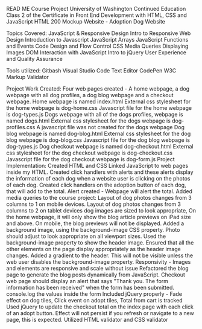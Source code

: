 READ ME
Course Project
University of Washington Continued Education Class 2 of the Certificate in Front End Development with HTML, CSS and JavaScript HTML 200 Mockup Website - Adoption Dog Website

Topics Covered: 
JavaScript & Responsive Design
Intro to Responsive Web Design
Introduction to Javascript
JavaScript Arrays
JavaScript Functions and Events
Code Design and Flow Control
CSS Media Queries
Displaying Images
DOM Interaction with JavaScript
Intro to jQuery
User Experience and Quality Assurance

Tools utilized: 
Gitbash 
Visual Studio Code 
Text Editor 
CodePen 
W3C Markup Validator

Project Work Created:
Four web pages created - A home webpage, a dog webpage with all dog profiles, a dog blog webpage and a checkout webpage.
Home webpage is named index.html External css stylesheet for the home webpage is dog-home.css Javascript file for the home webpage is dog-types.js
Dogs webpage with all of the dogs profiles, webpage is named dogs.html External css stylesheet for the dogs webpage is dog-profiles.css A javascript file was not created for the dogs webpage
Dog blog webpage is named dog-blog.html External css stylesheet for the dog blog webpage is dog-blog.css Javascript file for the dog blog webpage is dog-types.js
Dog checkout webpage is named dog-checkout.html External css stylesheet for the dog checkout webpage is dog-checkout.css Javascript file for the dog checkout webpage is dog-form.js
Project Implementation:
Created HTML and CSS
Linked JavaScript to web pages inside my HTML.
Created click handlers with alerts and these alerts display the information of each dog when a website user is clicking on the photos of each dog.
Created click handlers on the adoption button of each dog, that will add to the total.
Alert created - Webpage will alert the total.
Added media queries to the course project: Layout of dog photos changes from 3 columns to 1 on mobile devices. Layout of dog photos changes from 3 columns to 2 on tablet devices dog images are sized to look appropriate, On the home webpage, it will only show the blog article previews on iPad size and above. On mobile, the blog previews will not be displayed.
Added a background image, using the background-image CSS property. Photo should adjust to look appropriate on all viewport sizes. Used the background-image property to show the header image.
Ensured that all the other elements on the page display appropriately as the header image changes.
Added a gradient to the header. This will not be visible unless the web user disables the background-image property.
Responsivity - Images and elements are responsive and scale without issue
Refactored the blog page to generate the blog posts dynamically from JavaScript.
Checkout web page should display an alert that says "Thank you. The form information has been received" when the form has been submitted.
console.log the values inside the form
Included jQuery properly - Fade effect on dog tiles, Click event on adopt tiles, Total from cart is tracked
Used jQuery to update the checkout total on the index page with each click of an adopt button. Effect will not persist if you refresh or navigate to a new page, this is expected.
Utilized HTML validator and CSS validator










